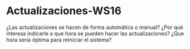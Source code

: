 # Actualizaciones-WS16

¿Las actualizaciones se hacen de forma automática o manual?
¿Por qué interesa indicarle a que hora se pueden hacer las actualizaciones?
¿Que hora sería óptima para reiniciar el sistema?
